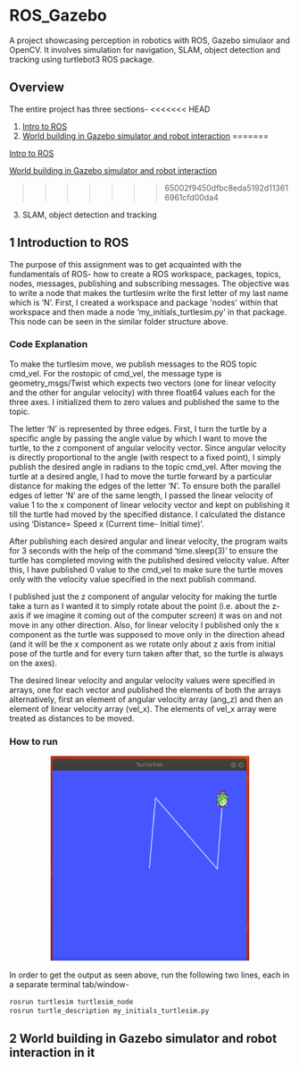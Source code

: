 # ROS_Gazebo
 A project showcasing perception in robotics with ROS, Gazebo simulaor and OpenCV. It involves simulation for navigation, SLAM, object detection and tracking using turtlebot3 ROS package.
 
## Overview
The entire project has three sections-
<<<<<<< HEAD
1. [Intro to ROS](#-1-introduction-to-ros)
2. [World building in Gazebo simulator and robot interaction](#-2-world-building-in-gazebo-simulator-and-robot-interaction-in-it)
=======

[Intro to ROS](#-introduction-to-ros)

[World building in Gazebo simulator and robot interaction](#-world-building-in-gazebo-simulator-and-robot-interaction-in-it)

>>>>>>> 65002f9450dfbc8eda5192d113616961cfd00da4
3. SLAM, object detection and tracking

## 1 Introduction to ROS
The purpose of this assignment was to get acquainted with the fundamentals of ROS- how to create a ROS workspace, packages, topics, nodes, messages, publishing and subscribing messages.
The objective was to write a node that makes the turtlesim write the first letter of my last name which is ‘N’. First, I created a workspace and package 'nodes' within that workspace and then made a node ‘my_initials_turtlesim.py’ in that package. This node can be seen in the similar folder structure above. 

### Code Explanation
To make the turtlesim move, we publish messages to the ROS topic cmd_vel. For the rostopic of cmd_vel, the message type is geometry_msgs/Twist which expects two vectors (one for linear velocity and the other for angular velocity) with three float64 values each for the three axes. I initialized them to zero values and published the same to the topic.
 
The letter ‘N’ is represented by three edges. First, I turn the turtle by a specific angle by passing the angle value by which I want to move the turtle, to the z component of angular velocity vector. Since angular velocity is directly proportional to the angle (with respect to a fixed point), I simply publish the desired angle in radians to the topic cmd_vel. After moving the turtle at a desired angle, I had to move the turtle forward by a particular distance for making the edges of the letter ‘N’. To ensure both the parallel edges of letter ‘N’ are of the same length, I passed the linear velocity of value 1 to the x component of linear velocity vector and kept on publishing it till the turtle had moved by the specified distance. I calculated the distance using ‘Distance= Speed x (Current time- Initial time)’.
 
After publishing each desired angular and linear velocity, the program waits for 3 seconds with the help of the command ‘time.sleep(3)’ to ensure the turtle has completed moving with the published desired velocity value. After this, I have published 0 value to the cmd_vel to make sure the turtle moves only with the velocity value specified in the next publish command. 

I published just the z component of angular velocity for making the turtle take a turn as I wanted it to simply rotate about the point (i.e. about the z-axis if we imagine it coming out of the computer screen) it was on and not move in any other direction. Also, for linear velocity I published only the x component as the turtle was supposed to move only in the direction ahead (and it will be the x component as we rotate only about z axis from initial pose of the turtle and for every turn taken after that, so the turtle is always on the axes). 

The desired linear velocity and angular velocity values were specified in arrays, one for each vector and published the elements of both the arrays alternatively, first an element of angular velocity array (ang_z) and then an element of linear velocity array (vel_x). The elements of vel_x array were treated as distances to be moved.

### How to run

<p align="center">
  <img src="images/turtlesim_letterN.PNG">
</p>

In order to get the output as seen above, run the following two lines, each in a separate terminal tab/window-

```
rosrun turtlesim turtlesim_node
rosrun turtle_description my_initials_turtlesim.py
```
## 2 World building in Gazebo simulator and robot interaction in it
